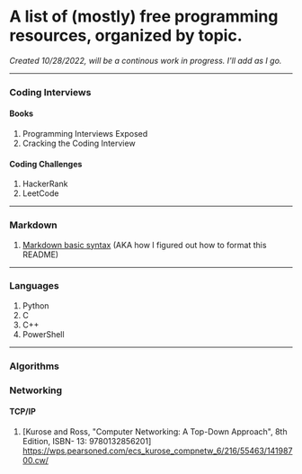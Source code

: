 # A list of (mostly) free programming resources, organized by topic. 

*Created 10/28/2022, will be a continous work in progress. I'll add as I go.*
***
### Coding Interviews
#### Books
1. Programming Interviews Exposed
2. Cracking the Coding Interview

#### Coding Challenges
1. HackerRank
2. LeetCode

***
### Markdown
1. [Markdown basic syntax](https://www.markdownguide.org/basic-syntax/) (AKA how I figured out how to format this README)

***
### Languages
1. Python
2. C
3. C++
4. PowerShell

***
### Algorithms


### Networking
#### TCP/IP
1. [Kurose and Ross, "Computer Networking: A Top-Down Approach", 8th Edition, ISBN-
13: 9780132856201] https://wps.pearsoned.com/ecs_kurose_compnetw_6/216/55463/14198700.cw/



